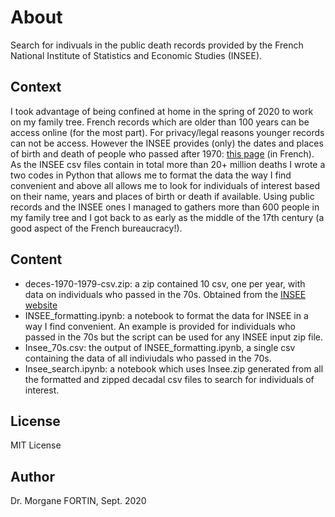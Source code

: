 # About
Search for indivuals in the public death records provided by the French National Institute of Statistics and Economic Studies (INSEE).

## Context
I took advantage of being confined at home in the spring of 2020 to work on my family tree. French records which are older than 100 years can be access online (for the most part). For privacy/legal reasons younger records can not be access. However the INSEE provides (only) the dates and places of birth and death of people who passed after 1970: [this page](https://www.insee.fr/fr/information/4190491) (in French). 
As the INSEE csv files contain in total more than 20+ million deaths I wrote a two codes in Python that allows me to format the data the way I find convenient and above all allows me to look for individuals of interest based on their name, years and places of birth or death if available. 
Using public records and the INSEE ones I managed to gathers more than 600 people in my family tree and I got back to as early as the middle of the 17th century (a good aspect of the French bureaucracy!).

## Content
* deces-1970-1979-csv.zip: a zip contained 10 csv, one per year, with data on individuals who passed in the 70s. Obtained from the [INSEE website](https://www.insee.fr/fr/information/4190491)
* INSEE_formatting.ipynb: a notebook to format the data for INSEE in a way I find convenient. An example is provided for individuals who passed in the 70s but the script can be used for any INSEE input zip file.
* Insee_70s.csv: the output of INSEE_formatting.ipynb, a single csv containing the data of all indiviudals who passed in the 70s.
* Insee_search.ipynb: a notebook which uses Insee.zip generated from all the formatted and zipped decadal csv files to search for individuals of interest.

## License
MIT License

## Author
Dr. Morgane FORTIN, Sept. 2020
